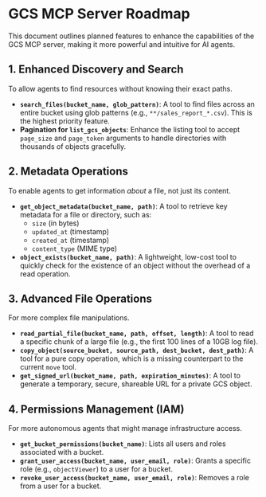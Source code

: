 # GCS MCP Server Roadmap

This document outlines planned features to enhance the capabilities of the GCS MCP server, making it more powerful and intuitive for AI agents.

## 1. Enhanced Discovery and Search

To allow agents to find resources without knowing their exact paths.

- **`search_files(bucket_name, glob_pattern)`**: A tool to find files across an entire bucket using glob patterns (e.g., `**/sales_report_*.csv`). This is the highest priority feature.
- **Pagination for `list_gcs_objects`**: Enhance the listing tool to accept `page_size` and `page_token` arguments to handle directories with thousands of objects gracefully.

## 2. Metadata Operations

To enable agents to get information *about* a file, not just its content.

- **`get_object_metadata(bucket_name, path)`**: A tool to retrieve key metadata for a file or directory, such as:
    - `size` (in bytes)
    - `updated_at` (timestamp)
    - `created_at` (timestamp)
    - `content_type` (MIME type)
- **`object_exists(bucket_name, path)`**: A lightweight, low-cost tool to quickly check for the existence of an object without the overhead of a read operation.

## 3. Advanced File Operations

For more complex file manipulations.

- **`read_partial_file(bucket_name, path, offset, length)`**: A tool to read a specific chunk of a large file (e.g., the first 100 lines of a 10GB log file).
- **`copy_object(source_bucket, source_path, dest_bucket, dest_path)`**: A tool for a pure copy operation, which is a missing counterpart to the current `move` tool.
- **`get_signed_url(bucket_name, path, expiration_minutes)`**: A tool to generate a temporary, secure, shareable URL for a private GCS object.

## 4. Permissions Management (IAM)

For more autonomous agents that might manage infrastructure access.

- **`get_bucket_permissions(bucket_name)`**: Lists all users and roles associated with a bucket.
- **`grant_user_access(bucket_name, user_email, role)`**: Grants a specific role (e.g., `objectViewer`) to a user for a bucket.
- **`revoke_user_access(bucket_name, user_email, role)`**: Removes a role from a user for a bucket.

